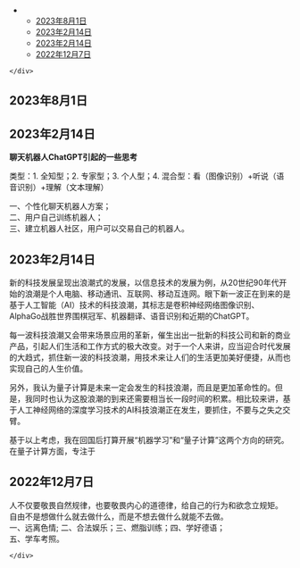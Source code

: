 <!DOCTYPE html>
<html>

<head>
  <meta charset="utf-8">
  <meta name="viewport" content="width=device-width, initial-scale=1.0">
  <title>札记随笔</title>
  <link rel="stylesheet" href="https://stackedit.io/style.css" />
</head>

<body class="stackedit">
  <div class="stackedit__left">
    <div class="stackedit__toc">
      
<ul>
<li>
<ul>
<li><a href="#年8月1日">2023年8月1日</a></li>
<li><a href="#年2月14日">2023年2月14日</a></li>
<li><a href="#年2月14日-1">2023年2月14日</a></li>
<li><a href="#年12月7日">2022年12月7日</a></li>
</ul>
</li>
</ul>

    </div>
  </div>
  <div class="stackedit__right">
    <div class="stackedit__html">
      <h2 id="年8月1日">2023年8月1日</h2>
<h2 id="年2月14日">2023年2月14日</h2>
<p><strong>聊天机器人ChatGPT引起的一些思考</strong></p>
<p>类型：1. 全知型；2. 专家型；3. 个人型；4. 混合型：看（图像识别）+听说（语音识别）+理解（文本理解）</p>
<p>一、个性化聊天机器人方案；<br>
二、用户自己训练机器人；<br>
三、建立机器人社区，用户可以交易自己的机器人。</p>
<h2 id="年2月14日-1">2023年2月14日</h2>
<p>新的科技发展呈现出浪潮式的发展，以信息技术的发展为例，从20世纪90年代开始的浪潮是个人电脑、移动通讯、互联网、移动互连网。眼下新一波正在到来的是基于人工智能（AI）技术的科技浪潮，其标志是卷积神经网络图像识别、AlphaGo战胜世界围棋冠军、机器翻译、语音识别和近期的ChatGPT。</p>
<p>每一波科技浪潮又会带来场景应用的革新，催生出出一批新的科技公司和新的商业产品，引起人们生活和工作方式的极大改变。对于一个人来讲，应当迎合时代发展的大趋式，抓住新一波的科技浪潮，用技术来让人们的生活更加美好便捷，从而也实现自己的人生价值。</p>
<p>另外，我认为量子计算是未来一定会发生的科技浪潮，而且是更加革命性的。但是，我同时也认为这股浪潮的到来还需要相当长一段时间的积累。相比较来讲，基于人工神经网络的深度学习技术的AI科技浪潮正在发生，要抓住，不要与之失之交臂。</p>
<p>基于以上考虑，我在回国后打算开展“机器学习”和“量子计算”这两个方向的研究。在量子计算方面，专注于</p>
<h2 id="年12月7日">2022年12月7日</h2>
<p>人不仅要敬畏自然规律，也要敬畏内心的道德律，给自己的行为和欲念立规矩。<br>
自由不是想做什么就去做什么，而是不想去做什么就能不去做。<br>
一、远离色情; 二、合法娱乐；三、燃脂训练；四、学好德语；<br>
五、学车考照。</p>

    </div>
  </div>
</body>

</html>
